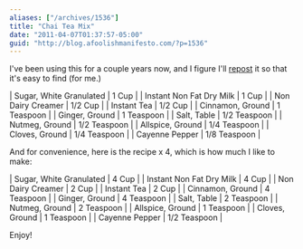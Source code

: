 ```yaml
---
aliases: ["/archives/1536"]
title: "Chai Tea Mix"
date: "2011-04-07T01:37:57-05:00"
guid: "http://blog.afoolishmanifesto.com/?p=1536"
---
```

I've been using this for a couple years now, and I figure I'll [repost](http://www.christonium.com/culinaryreview/How_To_Make_Your_Own_Dry_Spicy_Chai_Mix) it so that it's easy to find (for me.)

| Sugar, White Granulated  | 1 Cup        |
| Instant Non Fat Dry Milk | 1 Cup        |
| Non Dairy Creamer        | 1/2 Cup      |
| Instant Tea              | 1/2 Cup      |
| Cinnamon, Ground         | 1 Teaspoon   |
| Ginger, Ground           | 1 Teaspoon   |
| Salt, Table              | 1/2 Teaspoon |
| Nutmeg, Ground           | 1/2 Teaspoon |
| Allspice, Ground         | 1/4 Teaspoon |
| Cloves, Ground           | 1/4 Teaspoon |
| Cayenne Pepper           | 1/8 Teaspoon |

And for convenience, here is the recipe x 4, which is how much I like to make:

| Sugar, White Granulated  | 4 Cup        |
| Instant Non Fat Dry Milk | 4 Cup        |
| Non Dairy Creamer        | 2 Cup        |
| Instant Tea              | 2 Cup        |
| Cinnamon, Ground         | 4 Teaspoon   |
| Ginger, Ground           | 4 Teaspoon   |
| Salt, Table              | 2 Teaspoon   |
| Nutmeg, Ground           | 2 Teaspoon   |
| Allspice, Ground         | 1 Teaspoon   |
| Cloves, Ground           | 1 Teaspoon   |
| Cayenne Pepper           | 1/2 Teaspoon |

Enjoy!
